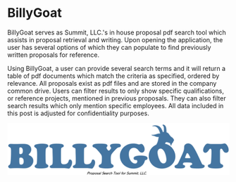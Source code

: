 # BillyGoat
BillyGoat serves as Summit, LLC.'s in house proposal pdf search tool which assists in proposal retrieval and writing. Upon opening the application, the user has several options of which they can populate to find previously written proposals for reference.

Using BillyGoat, a user can provide several search terms and it will return a table of pdf documents which match the criteria as specified, ordered by relevance. All proposals exist as pdf files and are stored in the company common drive. Users can filter results to only show specific qualifications, or reference projects, mentioned in previous proposals. They can also filter search results which only mention specific employees. All data included in this post is adjusted for confidentiality purposes.

<img src="billygoat.png">
